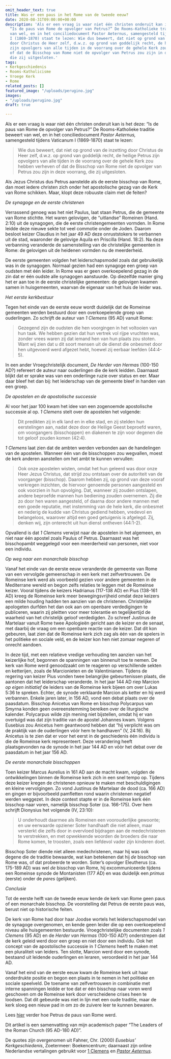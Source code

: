 ```yaml
---
omit_header_text: true
title: Was er een paus in het Rome van de tweede eeuw?
date: 2020-08-31T09:00:00+00:00
description: 'Als er een vraag is waar niet één christen onderuit kan is het deze:
  “Is de paus van Rome de opvolger van Petrus?” De Rooms-Katholieke traditie beweert
  van wel, en in het conciliedocument Pastor Aeternus, samengesteld tijdens Vaticanum
  I (1869-1870) staat te lezen: Wie dus beweert, dat niet op grond van de inzetting
  door Christus de Heer zelf, d.w.z. op grond van goddelijk recht, de heilige Petrus
  zijn opvolgers van alle tijden in de voorrang over de gehele Kerk zou hebben verheven
  of dat de Bisschop van Rome niet de opvolger van Petrus zou zijn in deze voorrang,
  die zij uitgesloten.'
tags:
- Kerkgeschiedenis
- Rooms-Katholicisme
- Vroege Kerk
- Rome
related_posts: []
featured_image: "/uploads/perugino.jpg"
images:
- "/uploads/perugino.jpg"
draft: true

---
```

Als er een vraag is waar niet één christen onderuit kan is het deze: “Is de paus van Rome de opvolger van Petrus?” De Rooms-Katholieke traditie beweert van wel, en in het conciliedocument _Pastor Aeternus,_ samengesteld tijdens Vaticanum I (1869-1870) staat te lezen:

> Wie dus beweert, dat niet op grond van de inzetting door Christus de Heer zelf, d.w.z. op grond van goddelijk recht, de heilige Petrus zijn opvolgers van alle tijden in de voorrang over de gehele Kerk zou hebben verheven of dat de Bisschop van Rome niet de opvolger van Petrus zou zijn in deze voorrang, die zij uitgesloten.

Als Jezus Christus dus Petrus aanstelde als de eerste bisschop van Rome, dan moet iedere christen zich onder het apostolische gezag van de Kerk van Rome schikken. Maar, klopt deze robuuste claim met de feiten?

_De synagoge en de eerste christenen_

Verrassend genoeg was het niet Paulus, laat staan Petrus, die de gemeente van Rome stichtte. Het waren gelovigen, de “uitlandse” Romeinen (Hand. 2:10) uit de synagogen, die de eerste christengemeenten vormden. In Rome leidde deze nieuwe sekte tot veel commotie onder de Joden. Daarom besloot keizer Claudius in het jaar 49 AD deze onruststokers te verbannen uit de stad, waaronder de gelovige Aquila en Priscilla (Hand. 18:2). Na deze verbanning veranderde de samenstelling van de christelijke gemeenten in Rome: de gelovigen uit de heidenen vormden nu de meerderheid.

De eerste gemeenten volgden het leiderschapsmodel zoals dat gebruikelijk was in de synagogen. Normaal gezien had een synagoge een groep van oudsten met één leider. In Rome was er geen overkoepelend gezag in de zin dat er één oudste alle synagogen aanstuurde. Op diezelfde manier ging het er aan toe in de eerste christelijke gemeenten: de gelovigen kwamen samen in huisgemeenten, waarvan de eigenaar van het huis de leider was.

_Het eerste kerkbestuur_

Tegen het einde van de eerste eeuw wordt duidelijk dat de Romeinse gemeenten werden bestuurd door een overkoepelende groep van ouderlingen. Zo schrijft de auteur van _1 Clemens_ (95 AD) vanuit Rome:

> Gezegend zijn de oudsten die hen voorgingen in het voltooien van hun taak. We hebben gezien dat hun vertrek vol rijpe vruchten was, zonder vrees waren zij dat iemand hen van hun plaats zou stoten. Want wij zien dat u dit soort mensen uit de dienst die onbesmet door hen uitgevoerd werd afgezet hebt, hoewel zij eerbaar leefden (44:4-5).

In een ander Vroegchristelijk document, _De Herder van Hermas_ (100-150 AD?) refereert de auteur naar ouderlingen die de kerk leidden. Daarnaast blijkt dat er sprake was van een onderlinge ruzie over status en eer. Maar daar bleef het dan bij: het leiderschap van de gemeente bleef in handen van een groep.

_De apostelen en de apostolische successie_

Al voor het jaar 100 kwam het idee van een zogenoemde apostolische successie al op. _1 Clemens_ stelt over de apostelen het volgende:

> Dit predikten zij in elk land en in elke stad, en zij stelden hun eerstelingen aan, nadat deze door de Heilige Geest beproefd waren, om voorgangers (bisschoppen) en diakenen te zijn voor degenen die tot geloof zouden komen (42:4).

_1 Clemens_ laat zien dat de ambten werden verbonden aan de handelingen van de apostelen. Wanneer één van de bisschoppen zou wegvallen, moest de kerk anderen aanstellen om het ambt te kunnen vervullen:

> Ook onze apostelen wisten, omdat het hun geleerd was door onze Heer Jezus Christus, dat strijd zou ontstaan over de autoriteit van de voorganger (bisschop). Daarom hebben zij, op grond van deze vooraf verkregen inzichten, de hiervoor genoemde personen aangesteld en ook voorzien in hun opvolging. Dat, wanneer zij zouden ontslapen, andere beproefde mannen hun bediening zouden overnemen. Zij die zo door hen waren aangesteld, of daarna door andere mannen met een goede reputatie, met instemming van de hele kerk, die onbesmet en nederig de kudde van Christus gediend hebben, vredevol en belangeloos, waarover altijd een goed getuigenis is afgelegd. Zij, denken wij, zijn onterecht uit hun dienst ontheven (44:1-2).

Opvallend is dat _1 Clemens_ verwijst naar de apostelen in het algemeen, en niet naar één apostel zoals Paulus of Petrus. Daarnaast was het bisschopambt weggelegd voor een meerderheid van personen, niet voor een individu.

_Op weg naar een monarchale bisschop_

Vanaf het einde van de eerste eeuw veranderde de gemeente van Rome van een vervolgde gemeenschap in een kerk met zelfvertrouwen. De Romeinse kerk werd als voorbeeld gezien voor andere gemeenten in de Mediterrane wereld en begon zelfs relaties te leggen met de Romeinse keizer. Vooral tijdens de keizers Hadrianus (117-138 AD) en Pius (138-161 AD) kreeg de Romeinse kerk meer bewegingsvrijheid omdat deze keizers een milde houding hadden ten aanzien van de christenen. Christelijke apologeten durfden het dan ook aan om openbare verdedigingen te publiceren, waarin zij pleitten voor meer tolerantie en tegelijkertijd de waarheid van het christelijk geloof verdedigden. Zo schreef Justinus de Martelaar vanuit Rome twee Apologieën gericht aan de keizer en de senaat, met daarbij de vraag om een openbare reactie van de keizer. Dat dit kon gebeuren, laat zien dat de Romeinse kerk zich zag als één van de spelers in het politieke en sociale veld, en de keizer kon hen niet zomaar negeren of onrecht aandoen.

In deze tijd, met een relatieve vredige verhouding ten aanzien van het keizerlijke hof, begonnen de spanningen van binnenuit toe te nemen. De kerk van Rome werd genoodzaakt om te reageren op verschillende sekten en ketterijen, zoals de Marcionieten en de Valentinianen. Tijdens de regering van keizer Pius vonden twee belangrijke gebeurtenissen plaats, die aantonen dat het leiderschap veranderde. In het jaar 144 AD riep Marcion _op eigen initiatief_ de leiders van de Romeinse kerk bijeen om over Lukas 5:36 te spreken. Echter, de synode verklaarde Marcion als ketter en hij werd verbannen. Enkele jaren later, in 156 AD, vond een debat plaats over de paasdatum. Bisschop Anicetus van Rome en bisschop Polycarpus van Smyrna konden geen overeenstemming bereiken over de liturgische kalender. Polycarpus wilde zijn mening niet bijstellen, omdat hij er van overtuigd was dat zijn traditie van de apostel Johannes kwam. Volgens Eusebius zou Anicetus hem geantwoord hebben dat “hij verplicht was om de praktijk van de ouderlingen vóór hem te handhaven” (V, 24:16). Bij Anicetus is te zien dat er voor het eerst in de geschiedenis één individu is die de Romeinse kerk representeert. Deze verandering heeft plaatsgevonden na de synode in het jaar 144 AD en vòòr het debat over de paasdatum in het jaar 156 AD.

_De eerste monarchale bisschoppen_

Toen keizer Marcus Aurelius in 161 AD aan de macht kwam, volgden de ontwikkelingen binnen de Romeinse kerk zich in een snel tempo op. Tijdens deze keizer kregen de christenen opnieuw te maken met beschuldigingen en kleine vervolgingen. Zo vond Justinus de Martelaar de dood (ca. 166 AD) en gingen er bijvoorbeeld pamfletten rond waarin christenen negatief werden weggezet. In deze context stapte er in de Romeinse kerk één bisschop naar voren, namelijk bisschop Soter (ca. 166-175). Over hem schrijft Dionysius het volgende (IV, 23:10):

> U onderhoudt daarmee als Romeinen een voorouderlijke gewoonte; en uw eerwaarde opziener Soter handhaaft die niet alleen, maar versterkt die zelfs door in overvloed bijdragen aan de medechristenen te verstrekken, en met opwekkende woorden de broeders die naar Rome komen, te troosten, zoals een liefdevol vader zijn kinderen doet.

Bisschop Soter diende niet alleen medechristenen, maar hij was ook degene die de traditie bewaarde, wat kan betekenen dat hij _de_ bisschop van Rome was, of dat probeerde te worden. Soter’s opvolger Eleutherus (ca. 175-189 AD) was wel _de_ bisschop van Rome, hij excommuniceerde tijdens een Romeinse synode de Montanisten (177 AD) en was duidelijk een _primus_ (eerste) onder de _pares_ (gelijken).

_Conclusie_

Tot de eerste helft van de tweede eeuw kende de kerk van Rome geen paus of een monarchale bisschop. De voorstelling dat Petrus de eerste paus was, berust niet op historische feiten.

De kerk van Rome had door haar Joodse wortels het leiderschapsmodel van de synagoge overgenomen, en kende geen leider die op een overkoepelend niveau alle huisgemeenten bestuurde. Vroegchristelijke documenten zoals _1 Clemens_ (95 AD) en de _Herder van Hermas_ (100-150 AD?) onderstrepen dat de kerk geleid werd door een groep en niet door een individu. Ook het concept van de apostolische successie in _1 Clemens_ heeft te maken met een pluraliteit van leiders. Ten slotte, Marcion werd door een synode, bestaand uit leidende ouderlingen en leraren, veroordeeld in het jaar 144 AD.

Vanaf het eind van de eerste eeuw kwam de Romeinse kerk uit haar onderdrukte positie en begon een plaats in te nemen in het politieke en sociale speelveld. De toename van zelfvertrouwen in combinatie met interne spanningen leidde er toe dat er één bisschop naar voren werd geschoven om de Romeinse kerk door verscheidene crises heen te loodsen. Dat dit gebeurde was niet in lijn met een oude traditie, maar de kerk sloeg een nieuw pad in om zo de zuivere leer te kunnen bewaren.

Lees [hier](https://www.robvanderdussen.com/nl/post/hoe-petrus-de-paus-van-rome-werd/ "Hoe Petrus de paus van Rome werd") verder hoe Petrus de paus van Rome werd.

Dit artikel is een samenvatting van mijn academisch paper “The Leaders of the Roman Church (95 AD-180 AD)”. 

De quotes zijn overgenomen uit Fahner, Chr. (2000) _Eusebius’ Kerkgeschiedenis_, Zoetermeer: Boekencentrum; daarnaast zijn online Nederlandse vertalingen gebruikt voor [1 Clemens](https://godsplan.eu/index_htm_files/Clement%20uit%20Rome_brief1.pdf "1 Clemens") en [_Pastor Aeternus_](https://www.rkdocumenten.nl/rkdocs/index.php?mi=600&doc=116 "Pastor Aeternus").